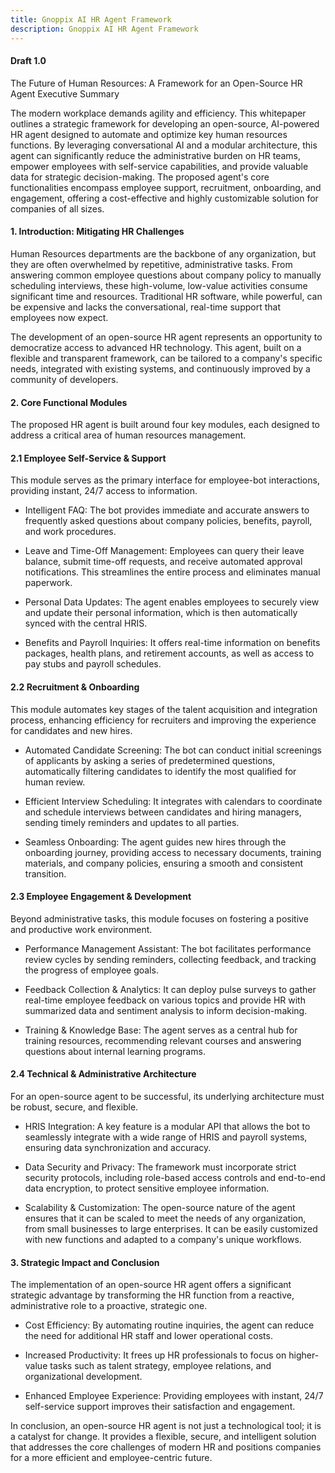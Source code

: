 ```yaml
---
title: Gnoppix AI HR Agent Framework
description: Gnoppix AI HR Agent Framework 
---
```


#### Draft 1.0 


The Future of Human Resources: A Framework for an Open-Source HR Agent
Executive Summary

The modern workplace demands agility and efficiency. This whitepaper outlines a strategic framework for developing an open-source, AI-powered HR agent designed to automate and optimize key human resources functions. By leveraging conversational AI and a modular architecture, this agent can significantly reduce the administrative burden on HR teams, empower employees with self-service capabilities, and provide valuable data for strategic decision-making. The proposed agent's core functionalities encompass employee support, recruitment, onboarding, and engagement, offering a cost-effective and highly customizable solution for companies of all sizes.

#### 1. Introduction: Mitigating HR Challenges

Human Resources departments are the backbone of any organization, but they are often overwhelmed by repetitive, administrative tasks. From answering common employee questions about company policy to manually scheduling interviews, these high-volume, low-value activities consume significant time and resources. Traditional HR software, while powerful, can be expensive and lacks the conversational, real-time support that employees now expect.

The development of an open-source HR agent represents an opportunity to democratize access to advanced HR technology. This agent, built on a flexible and transparent framework, can be tailored to a company's specific needs, integrated with existing systems, and continuously improved by a community of developers.
#### 2. Core Functional Modules

The proposed HR agent is built around four key modules, each designed to address a critical area of human resources management.
#### 2.1 Employee Self-Service & Support

This module serves as the primary interface for employee-bot interactions, providing instant, 24/7 access to information.

* Intelligent FAQ: The bot provides immediate and accurate answers to frequently asked questions about company policies, benefits, payroll, and work procedures.

* Leave and Time-Off Management: Employees can query their leave balance, submit time-off requests, and receive automated approval notifications. This streamlines the entire process and eliminates manual paperwork.

* Personal Data Updates: The agent enables employees to securely view and update their personal information, which is then automatically synced with the central HRIS.

* Benefits and Payroll Inquiries: It offers real-time information on benefits packages, health plans, and retirement accounts, as well as access to pay stubs and payroll schedules.

#### 2.2 Recruitment & Onboarding

This module automates key stages of the talent acquisition and integration process, enhancing efficiency for recruiters and improving the experience for candidates and new hires.

* Automated Candidate Screening: The bot can conduct initial screenings of applicants by asking a series of predetermined questions, automatically filtering candidates to identify the most qualified for human review.

* Efficient Interview Scheduling: It integrates with calendars to coordinate and schedule interviews between candidates and hiring managers, sending timely reminders and updates to all parties.

* Seamless Onboarding: The agent guides new hires through the onboarding journey, providing access to necessary documents, training materials, and company policies, ensuring a smooth and consistent transition.

#### 2.3 Employee Engagement & Development

Beyond administrative tasks, this module focuses on fostering a positive and productive work environment.

* Performance Management Assistant: The bot facilitates performance review cycles by sending reminders, collecting feedback, and tracking the progress of employee goals.

* Feedback Collection & Analytics: It can deploy pulse surveys to gather real-time employee feedback on various topics and provide HR with summarized data and sentiment analysis to inform decision-making.

* Training & Knowledge Base: The agent serves as a central hub for training resources, recommending relevant courses and answering questions about internal learning programs.

#### 2.4 Technical & Administrative Architecture

For an open-source agent to be successful, its underlying architecture must be robust, secure, and flexible.

* HRIS Integration: A key feature is a modular API that allows the bot to seamlessly integrate with a wide range of HRIS and payroll systems, ensuring data synchronization and accuracy.

* Data Security and Privacy: The framework must incorporate strict security protocols, including role-based access controls and end-to-end data encryption, to protect sensitive employee information.

* Scalability & Customization: The open-source nature of the agent ensures that it can be scaled to meet the needs of any organization, from small businesses to large enterprises. It can be easily customized with new functions and adapted to a company's unique workflows.

#### 3. Strategic Impact and Conclusion

The implementation of an open-source HR agent offers a significant strategic advantage by transforming the HR function from a reactive, administrative role to a proactive, strategic one.

* Cost Efficiency: By automating routine inquiries, the agent can reduce the need for additional HR staff and lower operational costs.

* Increased Productivity: It frees up HR professionals to focus on higher-value tasks such as talent strategy, employee relations, and organizational development.

* Enhanced Employee Experience: Providing employees with instant, 24/7 self-service support improves their satisfaction and engagement.

In conclusion, an open-source HR agent is not just a technological tool; it is a catalyst for change. It provides a flexible, secure, and intelligent solution that addresses the core challenges of modern HR and positions companies for a more efficient and employee-centric future. 

